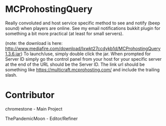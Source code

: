MCProhostingQuery
=================
Really convoluted and host service specific method to see and notify (beep sound) when players are online. See my email notifications bukkit plugin for something a bit more practical (at least for small servers).

(note: the download is here: http://www.mediafire.com/download/lxwkt27ccdykb1d/MCProhostingQuery1.3.6.jar)
To launch/use, simply double click the jar.
When prompted for Server ID simply go the control panel from your host for your specific server
at the end of the URL should be the Server ID.
The link url should be something like https://multicraft.mcprohosting.com/ and include the trailing slash.

Contributor
============
chromestone - Main Project

ThePandemicMoon - Editor/Refiner
